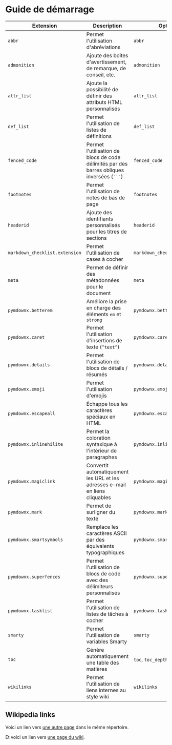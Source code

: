 # Guide de démarrage

| Extension | Description | Option(s) |
| --- | --- | --- |
| `abbr` | Permet l'utilisation d'abréviations | `abbr` |
| `admonition` | Ajoute des boîtes d'avertissement, de remarque, de conseil, etc. | `admonition` |
| `attr_list` | Ajoute la possibilité de définir des attributs HTML personnalisés | `attr_list` |
| `def_list` | Permet l'utilisation de listes de définitions | `def_list` |
| `fenced_code` | Permet l'utilisation de blocs de code délimités par des barres obliques inversées (` ``` `) | `fenced_code` |
| `footnotes` | Permet l'utilisation de notes de bas de page | `footnotes` |
| `headerid` | Ajoute des identifiants personnalisés pour les titres de sections | `headerid` |
| `markdown_checklist.extension` | Permet l'utilisation de cases à cocher | `markdown_checklist.extension` |
| `meta` | Permet de définir des métadonnées pour le document | `meta` |
| `pymdownx.betterem` | Améliore la prise en charge des éléments `em` et `strong` | `pymdownx.betterem` |
| `pymdownx.caret` | Permet l'utilisation d'insertions de texte (`^text^`) | `pymdownx.caret` |
| `pymdownx.details` | Permet l'utilisation de blocs de détails / résumés | `pymdownx.details` |
| `pymdownx.emoji` | Permet l'utilisation d'emojis | `pymdownx.emoji` |
| `pymdownx.escapeall` | Échappe tous les caractères spéciaux en HTML | `pymdownx.escapeall` |
| `pymdownx.inlinehilite` | Permet la coloration syntaxique à l'intérieur de paragraphes | `pymdownx.inlinehilite` |
| `pymdownx.magiclink` | Convertit automatiquement les URL et les adresses e-mail en liens cliquables | `pymdownx.magiclink` |
| `pymdownx.mark` | Permet de surligner du texte | `pymdownx.mark` |
| `pymdownx.smartsymbols` | Remplace les caractères ASCII par des équivalents typographiques | `pymdownx.smartsymbols` |
| `pymdownx.superfences` | Permet l'utilisation de blocs de code avec des délimiteurs personnalisés | `pymdownx.superfences` |
| `pymdownx.tasklist` | Permet l'utilisation de listes de tâches à cocher | `pymdownx.tasklist` |
| `smarty` | Permet l'utilisation de variables Smarty | `smarty` |
| `toc` | Génère automatiquement une table des matières | `toc`, `toc_depth`, `toc_title` |
| `wikilinks` | Permet l'utilisation de liens internes au style wiki | `wikilinks` |

## Wikipedia links

Voici un lien vers [une autre page](autre-page.md) dans le même répertoire.

Et voici un lien vers [une page du wiki](wiki:page-du-wiki).
